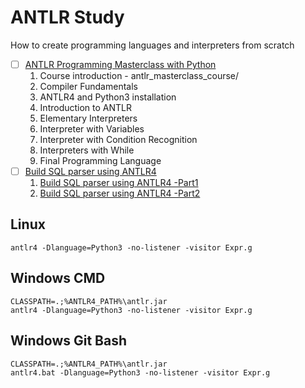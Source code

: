 # ANTLR Study

How to create programming languages and interpreters from scratch

- [ ] [ANTLR Programming Masterclass with Python](https://www.udemy.com/course/antlr-programming-masterclass-with-python)
    1. Course introduction
      - antlr_masterclass_course/
    2. Compiler Fundamentals
    3. ANTLR4 and Python3 installation
    4. Introduction to ANTLR
    5. Elementary Interpreters
    6. Interpreter with Variables
    7. Interpreter with Condition Recognition
    8. Interpreters with While
    9. Final Programming Language
- [ ] [Build SQL parser using ANTLR4](https://github.com/codersasi/pocketsDB)
  1. [Build SQL parser using ANTLR4 -Part1](https://medium.com/@sasidharc/build-sql-parser-using-antlr4-part1-2044916a8406)
  2. [Build SQL parser using ANTLR4 -Part2](https://medium.com/@sasidharc/build-sql-parser-using-antlr4-part2-1f8cdb011721)

## Linux

`antlr4 -Dlanguage=Python3 -no-listener -visitor Expr.g`

## Windows CMD
```
CLASSPATH=.;%ANTLR4_PATH%\antlr.jar
antlr4 -Dlanguage=Python3 -no-listener -visitor Expr.g
```

## Windows Git Bash
```
CLASSPATH=.;%ANTLR4_PATH%\antlr.jar
antlr4.bat -Dlanguage=Python3 -no-listener -visitor Expr.g
```

